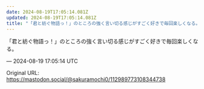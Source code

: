 ```yaml
---
date: 2024-08-19T17:05:14.081Z
updated: 2024-08-19T17:05:14.081Z
title: "「君と紡ぐ物語っ！」のところの強く言い切る感じがすごく好きで毎回楽しくなる。[...]"
---
```


<p>「君と紡ぐ物語っ！」のところの強く言い切る感じがすごく好きで毎回楽しくなる。</p>

&mdash; 2024-08-19 17:05:14 UTC

Original URL: https://mastodon.social/@sakuramochi0/112989773108344738
